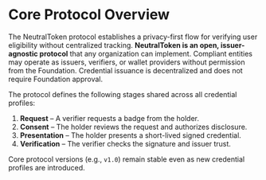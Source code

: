 # Core Protocol Overview

The NeutralToken protocol establishes a privacy-first flow for verifying user eligibility without centralized tracking. **NeutralToken is an open, issuer-agnostic protocol** that any organization can implement. Compliant entities may operate as issuers, verifiers, or wallet providers without permission from the Foundation. Credential issuance is decentralized and does not require Foundation approval.

The protocol defines the following stages shared across all credential profiles:

1. **Request** – A verifier requests a badge from the holder.
2. **Consent** – The holder reviews the request and authorizes disclosure.
3. **Presentation** – The holder presents a short-lived signed credential.
4. **Verification** – The verifier checks the signature and issuer trust.

Core protocol versions (e.g., `v1.0`) remain stable even as new credential profiles are introduced.
